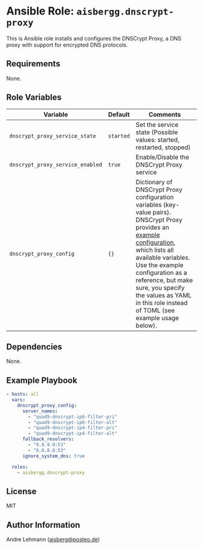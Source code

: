 # Ansible Role: `aisbergg.dnscrypt-proxy`

This is Ansible role installs and configures the DNSCrypt Proxy, a DNS proxy with support for encrypted DNS protocols.

## Requirements

None.

## Role Variables

| Variable | Default | Comments |
|----------|---------|----------|
| `dnscrypt_proxy_service_state` | `started` | Set the service state (Possible values: started, restarted, stopped) | 
| `dnscrypt_proxy_service_enabled` | `true` | Enable/Disable the DNSCrypt Proxy service | 
| `dnscrypt_proxy_config` | `{}` | Dictionary of DNSCrypt Proxy configuration variables (key-value pairs). DNSCrypt Proxy provides an [example configuration](https://raw.githubusercontent.com/DNSCrypt/dnscrypt-proxy/master/dnscrypt-proxy/example-dnscrypt-proxy.toml), which lists all available variables. Use the example configuration as a reference, but make sure, you specify the values as YAML in this role instead of TOML (see example usage below). |

## Dependencies

None.

## Example Playbook

```yaml
- hosts: all
  vars:
    dnscrypt_proxy_config:
      server_names:
        - "quad9-dnscrypt-ip6-filter-pri"
        - "quad9-dnscrypt-ip6-filter-alt"
        - "quad9-dnscrypt-ip4-filter-pri"
        - "quad9-dnscrypt-ip4-filter-alt"
      fallback_resolvers:
        - "9.9.9.9:53"
        - "8.8.8.8:53"
      ignore_system_dns: true

  roles:
    - aisbergg.dnscrypt-proxy
```

## License

MIT

## Author Information

Andre Lehmann (aisberg@posteo.de)
